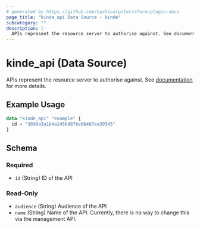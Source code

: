 ```yaml
---
# generated by https://github.com/hashicorp/terraform-plugin-docs
page_title: "kinde_api Data Source - kinde"
subcategory: ""
description: |-
  APIs represent the resource server to authorise against. See documentation https://docs.kinde.com/developer-tools/your-apis/register-manage-apis/ for more details.
---
```


# kinde_api (Data Source)

APIs represent the resource server to authorise against. See [documentation](https://docs.kinde.com/developer-tools/your-apis/register-manage-apis/) for more details.

## Example Usage

```terraform
data "kinde_api" "example" {
  id = "3890a3a1b4a145bd87be0b407ea39345"
}
```

<!-- schema generated by tfplugindocs -->
## Schema

### Required

- `id` (String) ID of the API

### Read-Only

- `audience` (String) Audience of the API
- `name` (String) Name of the API. Currently, there is no way to change this via the management API.
